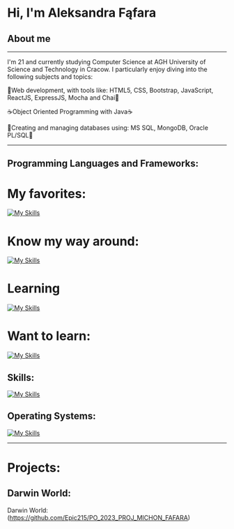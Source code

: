 # Hi, I'm Aleksandra Fąfara

## About me
---
I'm 21 and currently studying Computer Science at AGH University of Science and Technology in Cracow. I particularly enjoy diving into the following subjects and topics:

🌻Web development, with tools like: HTML5, CSS, Bootstrap, JavaScript, ReactJS, ExpressJS, Mocha and Chai🌻

☕Object Oriented Programming with Java☕

📖Creating and managing databases using: MS SQL, MongoDB, Oracle PL/SQL📖

---

## Programming Languages and Frameworks:
# My favorites:

[![My Skills](https://skillicons.dev/icons?i=js,html,css,react,java,bootstrap)](https://skillicons.dev)

# Know my way around:

[![My Skills](https://skillicons.dev/icons?i=python,c)](https://skillicons.dev)

# Learning

[![My Skills](https://skillicons.dev/icons?i=mongodb,nodejs,express)](https://skillicons.dev)

# Want to learn:

[![My Skills](https://skillicons.dev/icons?i=ts,vue,nextjs)](https://skillicons.dev)


## Skills:

[![My Skills](https://skillicons.dev/icons?i=git,github,vite)](https://skillicons.dev)

## Operating Systems:

[![My Skills](https://skillicons.dev/icons?i=ubuntu,windows)](https://skillicons.dev)

---

# Projects:

## Darwin World:

Darwin World: (https://github.com/Epic215/PO_2023_PROJ_MICHON_FAFARA)
